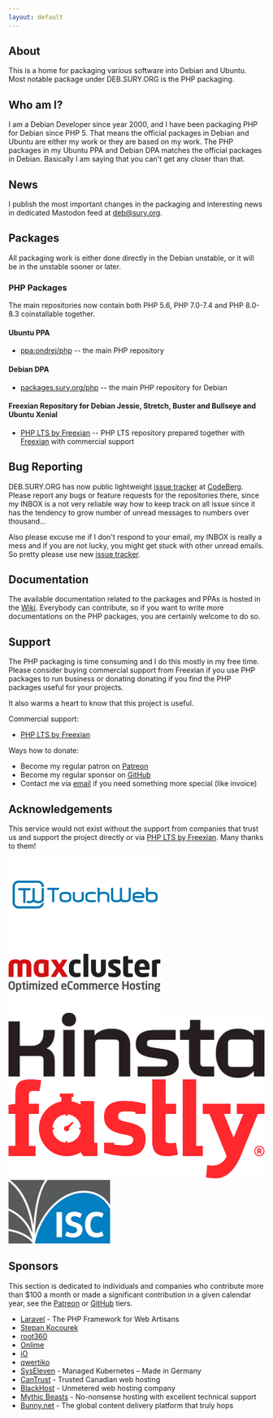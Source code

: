 ```yaml
---
layout: default
---
```


## About
This is a home for packaging various software into Debian and Ubuntu.  Most notable package under DEB.SURY.ORG is the PHP packaging.

## Who am I?

I am a Debian Developer since year 2000, and I have been packaging PHP for
Debian since PHP 5.  That means the official packages in Debian and Ubuntu are
either my work or they are based on my work.  The PHP packages in my Ubuntu PPA
and Debian DPA matches the official packages in Debian.  Basically I am saying
that you can't get any closer than that.

## News

I publish the most important changes in the packaging and interesting news in
dedicated Mastodon feed at [deb@sury.org](https://mastodon.rfc1925.org/@deb).

## Packages

All packaging work is either done directly in the Debian unstable, or it will be
in the unstable sooner or later.

### PHP Packages

The main repositories now contain both PHP 5.6, PHP 7.0-7.4 and PHP 8.0-8.3
coinstallable together.

#### Ubuntu PPA

* [ppa:ondrej/php](https://launchpad.net/~ondrej/+archive/ubuntu/php/) -- the main PHP repository

#### Debian DPA

* [packages.sury.org/php](https://packages.sury.org/php/) -- the main PHP repository for Debian

#### Freexian Repository for Debian Jessie, Stretch, Buster and Bullseye and Ubuntu Xenial

* [PHP LTS by Freexian](https://www.freexian.com/lts/php/) -- PHP LTS repository prepared together with [Freexian](https://www.freexian.com) with commercial support

## Bug Reporting

DEB.SURY.ORG has now public lightweight [issue tracker](https://codeberg.org/oerdnj/deb.sury.org/issues)
at [CodeBerg](https://codeberg.org). Please report any bugs or feature requests for the repositories
there, since my INBOX is a not very reliable way how to keep track on all issue
since it has the tendency to grow number of unread messages to numbers over
thousand...

Also please excuse me if I don't respond to your email, my INBOX is really a
mess and if you are not lucky, you might get stuck with other unread emails. So
pretty please use new [issue tracker](https://codeberg.org/oerdnj/deb.sury.org/issues).

## Documentation

The available documentation related to the packages and PPAs is hosted in the
[Wiki](https://codeberg.org/oerdnj/deb.sury.org/wiki).  Everybody can contribute,
so if you want to write more documentations on the PHP packages, you are
certainly welcome to do so.

## Support

The PHP packaging is time consuming and I do this mostly in my free time.
Please consider buying commercial support from Freexian if you use PHP packages
to run business or donating donating if you find the PHP packages useful for
your projects. 

It also warms a heart to know that this project is useful.

Commercial support:

 * [PHP LTS by Freexian](https://www.freexian.com/lts/php/)

Ways how to donate:

 * Become my regular patron on [Patreon](https://www.patreon.com/oerdnj)
 * Become my regular sponsor on [GitHub](https://github.com/sponsors/oerdnj)
 * Contact me via [email](mailto:ondrej@sury.org?Donate%20to%20DEB.SURY.ORG) if you need something more special (like invoice)

## Acknowledgements

This service would not exist without the support from companies that trust us and support the project directly or via [PHP LTS by Freexian](https://www.freexian.com/lts/php/). Many thanks to them!

[![TouchWeb - Comment éviter piratage PrestaShop](/images/TouchWeb.png)](https://www.touchweb.fr/)
[![MaxCluster](/images/Maxcluster.png)](https://maxcluster.de/)
[![Kinsta](/images/Kinsta_black.jpg)](https://kinsta.com)
[![Fastly - Building a better internet for all](/images/fastlyLogo-red-PNG.png)](https://www.fastly.com/fast-forward)
[![Internet Systems Consortium](/images/ISC-logo-for-web.png)](https://www.isc.org/support/)

## Sponsors

This section is dedicated to individuals and companies who contribute more than $100 a month or made a significant contribution in a given calendar year, see the [Patreon](https://www.patreon.com/oerdnj) or [GitHub](https://github.com/sponsors/oerdnj) tiers.

* [Laravel](https://laravel.com) - The PHP Framework for Web Artisans
* [Stepan Kocourek](https://kocourek.uk)
* [root360](https://www.root360.de)
* [Onlime](https://www.onlime.ch/en/)
* [iO](https://www.iodigital.com/en)
* [qwertiko](https://www.qwertiko.de)
* [SysEleven](https://www.syseleven.de) - Managed Kubernetes – Made in Germany
* [CanTrust](https://cantrusthosting.coop/) - Trusted Canadian web hosting
* [BlackHost](https://black.host) - Unmetered web hosting company
* [Mythic Beasts](https://www.mythic-beasts.com) - No-nonsense hosting with excellent technical support
* [Bunny.net](https://bunny.net) - The global content delivery platform that truly hops
